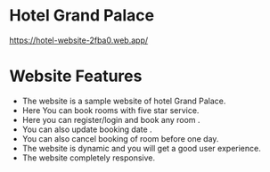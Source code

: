 # Hotel Grand Palace

https://hotel-website-2fba0.web.app/

# Website Features

- The website is a sample website of hotel Grand Palace.
- Here You can book rooms with five star service.
- Here you can register/login and book any room .
- You can also update booking date .
- You can also cancel booking of room before one day.
- The website is dynamic and you will get a good user experience.
- The website completely responsive.
